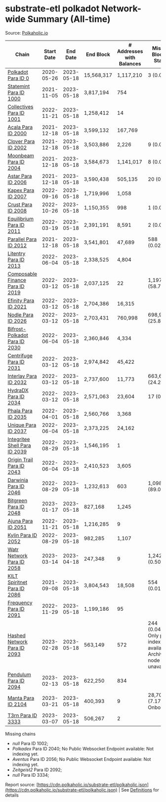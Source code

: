 # substrate-etl polkadot Network-wide Summary (All-time)

Source: [Polkaholic.io](https://polkaholic.io)


| Chain            | Start Date | End Date | End Block | # Addresses with Balances | Missing Blocks / Status |
| ---------------- | ---------- | ---------| --------- | ------------------------- | ----------------------- |
| [Polkadot Para ID 0](/polkadot/0-polkadot) | 2020-05-26 | 2023-05-18 | 15,568,317 |  1,117,210 | 3 (0.00%)  |
| [Statemint Para ID 1000](/polkadot/1000-statemint) | 2021-11-05 | 2023-05-18 | 3,817,194 |  754 |    |
| [Collectives Para ID 1001](/polkadot/1001-collectives) | 2022-11-21 | 2023-05-18 | 1,258,412 |  14 |    |
| [Acala Para ID 2000](/polkadot/2000-acala) | 2021-12-18 | 2023-05-18 | 3,599,132 |  167,769 |    |
| [Clover Para ID 2002](/polkadot/2002-clover) | 2021-12-18 | 2023-05-18 | 3,503,886 |  2,226 | 9 (0.00%)  |
| [Moonbeam Para ID 2004](/polkadot/2004-moonbeam) | 2021-12-18 | 2023-05-18 | 3,584,673 |  1,141,017 | 8 (0.00%)  |
| [Astar Para ID 2006](/polkadot/2006-astar) | 2021-12-18 | 2023-05-18 | 3,590,438 |  505,135 | 20 (0.00%)  |
| [Kapex Para ID 2007](/polkadot/2007-kapex) | 2022-09-16 | 2023-05-18 | 1,719,996 |  1,058 |    |
| [Crust Para ID 2008](/polkadot/2008-crust) | 2022-10-26 | 2023-05-18 | 1,150,355 |  998 | 1 (0.00%)  |
| [Equilibrium Para ID 2011](/polkadot/2011-equilibrium) | 2022-03-19 | 2023-05-18 | 2,391,191 |  8,591 | 2 (0.00%)  |
| [Parallel Para ID 2012](/polkadot/2012-parallel) | 2021-12-18 | 2023-05-18 | 3,541,801 |  47,689 | 588 (0.02%)  |
| [Litentry Para ID 2013](/polkadot/2013-litentry) | 2022-06-04 | 2023-05-18 | 2,338,525 |  4,804 |    |
| [Composable Finance Para ID 2019](/polkadot/2019-composable) | 2022-03-12 | 2023-05-18 | 2,037,125 |  22 | 1,197,197 (58.77%)  |
| [Efinity Para ID 2021](/polkadot/2021-efinity) | 2022-03-12 | 2023-05-18 | 2,704,386 |  16,315 |    |
| [Nodle Para ID 2026](/polkadot/2026-nodle) | 2022-03-12 | 2023-05-18 | 2,703,431 |  760,998 | 698,978 (25.86%)  |
| [Bifrost-Polkadot Para ID 2030](/polkadot/2030-bifrost-dot) | 2022-06-04 | 2023-05-18 | 2,360,846 |  4,334 |    |
| [Centrifuge Para ID 2031](/polkadot/2031-centrifuge) | 2022-03-12 | 2023-05-18 | 2,974,842 |  45,422 |    |
| [Interlay Para ID 2032](/polkadot/2032-interlay) | 2022-03-12 | 2023-05-18 | 2,737,600 |  11,773 | 663,696 (24.24%)  |
| [HydraDX Para ID 2034](/polkadot/2034-hydradx) | 2022-03-12 | 2023-05-18 | 2,571,063 |  23,604 | 17 (0.00%)  |
| [Phala Para ID 2035](/polkadot/2035-phala) | 2022-04-01 | 2023-05-18 | 2,560,766 |  3,368 |    |
| [Unique Para ID 2037](/polkadot/2037-unique) | 2022-06-04 | 2023-05-18 | 2,373,225 |  24,162 |    |
| [Integritee Shell Para ID 2039](/polkadot/2039-integritee-shell) | 2022-08-29 | 2023-05-18 | 1,546,195 |  1 |    |
| [Origin Trail Para ID 2043](/polkadot/2043-origintrail) | 2022-06-04 | 2023-05-18 | 2,410,523 |  3,605 |    |
| [Darwinia Para ID 2046](/polkadot/2046-darwinia) | 2022-08-29 | 2023-05-18 | 1,232,613 |  603 | 1,098,047 (89.08%)  |
| [Bitgreen Para ID 2048](/polkadot/2048-bitgreen) | 2023-01-17 | 2023-05-18 | 827,168 |  1,245 |    |
| [Ajuna Para ID 2051](/polkadot/2051-ajuna) | 2022-11-21 | 2023-05-18 | 1,216,285 |  9 |    |
| [Kylin Para ID 2052](/polkadot/2052-kylin) | 2022-08-29 | 2023-05-18 | 982,285 |  1,107 |    |
| [Watr Network Para ID 2058](/polkadot/2058-watr) | 2023-03-14 | 2023-04-18 | 247,348 |  9 | 1,242 (0.50%)  |
| [KILT Spiritnet Para ID 2086](/polkadot/2086-kilt) | 2021-09-08 | 2023-05-18 | 3,804,543 |  18,508 | 554 (0.01%)  |
| [Frequency Para ID 2091](/polkadot/2091-frequency) | 2022-11-29 | 2023-05-18 | 1,199,186 |  95 |    |
| [Hashed Network Para ID 2093](/polkadot/2093-hashed) | 2023-02-28 | 2023-05-18 | 563,149 |  572 | 244 (0.04%) Only partial index available: Archive node unavailable |
| [Pendulum Para ID 2094](/polkadot/2094-pendulum) | 2023-02-13 | 2023-05-18 | 622,250 |  834 |    |
| [Manta Para ID 2104](/polkadot/2104-manta) | 2023-03-21 | 2023-05-18 | 400,393 |  9 | 28,703 (7.17%) Onboarding |
| [T3rn Para ID 3333](/polkadot/3333-t3rn) | 2023-03-07 | 2023-05-18 | 506,267 |  2 |    |

Missing chains


* *null* Para ID 1002; 
* *Polkadex* Para ID 2040; No Public Websocket Endpoint available: Not indexing yet.
* *Aventus* Para ID 2056; No Public Websocket Endpoint available: Not indexing yet.
* *Zeitgeist2* Para ID 2092; 
* *null* Para ID 3334; 

Report source: [https://cdn.polkaholic.io/substrate-etl/polkaholic.json](https://cdn.polkaholic.io/substrate-etl/polkaholic.json) | See [Definitions](/DEFINITIONS.md) for details
